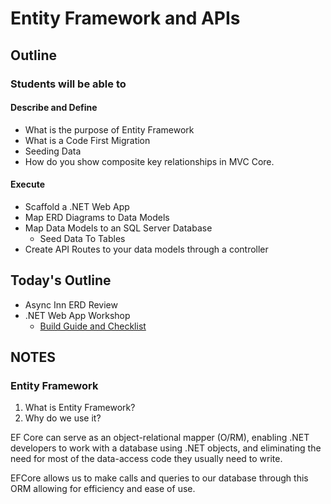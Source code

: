 # Entity Framework and APIs

## Outline

### Students will be able to

#### Describe and Define

- What is the purpose of Entity Framework
- What is a Code First Migration
- Seeding Data
- How do you show composite key relationships in MVC Core.

#### Execute

- Scaffold a .NET Web App
- Map ERD Diagrams to Data Models
- Map Data Models to an SQL Server Database
  - Seed Data To Tables
- Create API Routes to your data models through a controller

## Today's Outline

- Async Inn ERD Review
- .NET Web App Workshop
  - [Build Guide and Checklist](./resources/ef-web-app.md)

## NOTES

### Entity Framework

1. What is Entity Framework?
1. Why do we use it?

EF Core can serve as an object-relational mapper (O/RM), enabling .NET developers to work with a database using .NET objects, and eliminating the need for most of the data-access code they usually need to write.

EFCore allows us to make calls and queries to our database through this ORM allowing for efficiency and ease of use.